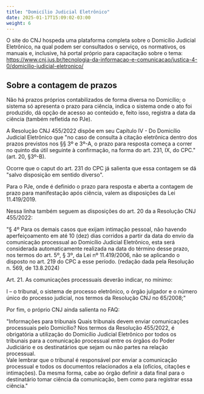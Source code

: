 ```yaml
---
title: "Domicílio Judicial Eletrônico"
date: 2025-01-17T15:09:02-03:00
weight: 6
---
```


O site do CNJ hospeda uma plataforma completa sobre o Domicílio Judicial Eletrônico, na qual podem ser consultados o serviço, os normativos, os manuais e, inclusive, há portal próprio para capacitação sobre o tema: https://www.cnj.jus.br/tecnologia-da-informacao-e-comunicacao/justica-4-0/domicilio-judicial-eletronico/

## Sobre a contagem de prazos

Não há prazos próprios contabilizados de forma diversa no Domicílio; o sistema só apresenta o prazo para ciência, indica o sistema onde o ato foi produzido, dá opção de acesso ao conteúdo e, feito isso, registra a data da ciência (também refletida no PJe).

A Resolução CNJ 455/2022 dispõe em seu Capítulo IV - Do Domicílio Judicial Eletrônico que "no caso de consulta à citação eletrônica dentro dos prazos previstos nos §§ 3º e 3º-A, o prazo para resposta começa a correr no quinto dia útil seguinte à confirmação, na forma do art. 231, IX, do CPC." (art. 20, §3º-B).

Ocorre que o caput do art. 231 do CPC já salienta que essa contagem se dá "salvo disposição em sentido diverso".

Para o PJe, onde é definido o prazo para resposta e aberta a contagem de prazo para manifestação após ciência, valem as disposições da Lei 11.419/2019. 

Nessa linha também seguem as disposições do art. 20 da a Resolução CNJ 455/2022:

"§ 4º Para os demais casos que exijam intimação pessoal, não havendo aperfeiçoamento em até 10 (dez) dias corridos a partir da data do envio da comunicação processual ao Domicílio Judicial Eletrônico, esta será considerada automaticamente realizada na data do término desse prazo, nos termos do art. 5º, § 3º, da Lei nº 11.419/2006, não se aplicando o disposto no art. 219 do CPC a esse período.  (redação dada pela Resolução n. 569, de 13.8.2024)

Art. 21. As comunicações processuais deverão indicar, no mínimo:

I – o tribunal, o sistema de processo eletrônico, o órgão julgador e o número único do processo judicial, nos termos da Resolução CNJ no 65/2008;"

Por fim, o próprio CNJ ainda salienta no FAQ:

"Informações para tribunais
Quais tribunais devem enviar comunicações processuais pelo Domicílio?
Nos termos da Resolução 455/2022, é obrigatória a utilização do Domicílio Judicial Eletrônico por todos os tribunais para a comunicação processual entre os órgãos do Poder Judiciário e os destinatários que sejam ou não partes na relação processual.  
Vale lembrar que o tribunal é responsável por enviar a comunicação processual e todos os documentos relacionados a ela (ofícios, citações e intimações). Da mesma forma, cabe ao órgão definir a data final para o destinatário tomar ciência da comunicação, bem como para registrar essa ciência."
